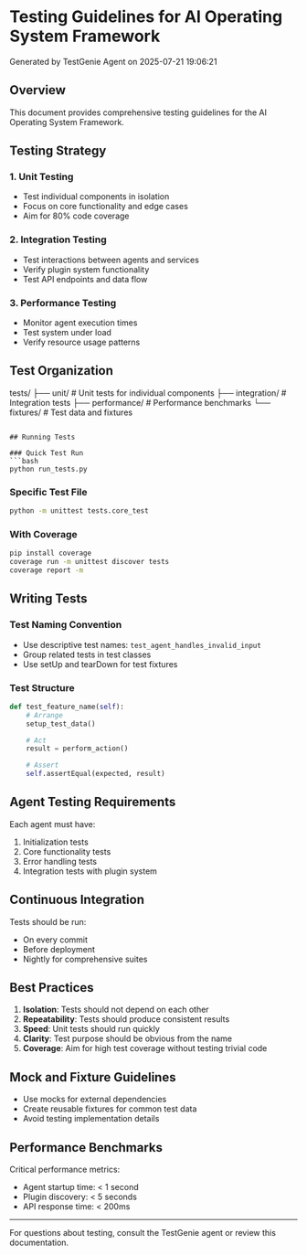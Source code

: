 # Testing Guidelines for AI Operating System Framework

Generated by TestGenie Agent on 2025-07-21 19:06:21

## Overview

This document provides comprehensive testing guidelines for the AI Operating System Framework.

## Testing Strategy

### 1. Unit Testing
- Test individual components in isolation
- Focus on core functionality and edge cases
- Aim for 80% code coverage

### 2. Integration Testing
- Test interactions between agents and services
- Verify plugin system functionality
- Test API endpoints and data flow

### 3. Performance Testing
- Monitor agent execution times
- Test system under load
- Verify resource usage patterns

## Test Organization


tests/
├── unit/           # Unit tests for individual components
├── integration/    # Integration tests
├── performance/    # Performance benchmarks
└── fixtures/       # Test data and fixtures
```

## Running Tests

### Quick Test Run
```bash
python run_tests.py
```

### Specific Test File
```bash
python -m unittest tests.core_test
```

### With Coverage
```bash
pip install coverage
coverage run -m unittest discover tests
coverage report -m
```

## Writing Tests

### Test Naming Convention
- Use descriptive test names: `test_agent_handles_invalid_input`
- Group related tests in test classes
- Use setUp and tearDown for test fixtures

### Test Structure
```python
def test_feature_name(self):
    # Arrange
    setup_test_data()

    # Act
    result = perform_action()

    # Assert
    self.assertEqual(expected, result)
```

## Agent Testing Requirements

Each agent must have:
1. Initialization tests
2. Core functionality tests
3. Error handling tests
4. Integration tests with plugin system

## Continuous Integration

Tests should be run:
- On every commit
- Before deployment
- Nightly for comprehensive suites

## Best Practices

1. **Isolation**: Tests should not depend on each other
2. **Repeatability**: Tests should produce consistent results
3. **Speed**: Unit tests should run quickly
4. **Clarity**: Test purpose should be obvious from the name
5. **Coverage**: Aim for high test coverage without testing trivial code

## Mock and Fixture Guidelines

- Use mocks for external dependencies
- Create reusable fixtures for common test data
- Avoid testing implementation details

## Performance Benchmarks

Critical performance metrics:
- Agent startup time: < 1 second
- Plugin discovery: < 5 seconds
- API response time: < 200ms

---

For questions about testing, consult the TestGenie agent or review this documentation.
